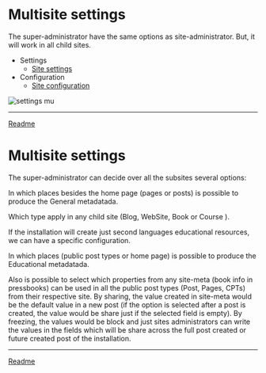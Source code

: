 # Multisite settings

The super-administrator have the same options as site-administrator. But, it will work in all child sites.

* Settings
	* [Site settings](/doc/doc-settings-site.md)
* Configuration
	* [Site configuration](/doc/doc-conf-site.md)

![settings mu](/doc/images/settings-mu.png)

---

[Readme](//Readme.md)





# Multisite settings

The super-administrator can decide over all the subsites several options:

In which places besides the home page (pages or posts) is possible to produce the General metadatada.

Which type apply in any child site (Blog, WebSite, Book or Course ).

If the installation will create just second languages educational resources, we can have a specific configuration.

In which places (public post types or home page) is possible to produce the Educational metadatada.

Also is possible to select which properties from any site-meta (book info in pressbooks) can be used in all the public post types (Post, Pages, CPTs) from their respective site. By sharing, the value created in site-meta would be the default value in a new post (if the option is selected after a post is created, the value would be share just if the selected field is empty). By freezing, the values would be block and just sites administrators can write the values in the fields which will be share across the full post created or future created post of the installation.

---

[Readme](//Readme.md)
